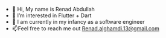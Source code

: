 - 👋 Hi, My name is Renad Abdullah
- 👀 I’m interested in Flutter + Dart 
- 🌱 I am currently in my infancy as a software engineer
- 📫Feel free to reach me out Renad.alghamdi.13@gmail.com

<!---
Renad-gh3/Renad-gh3 is a ✨ special ✨ repository because its `README.md` (this file) appears on your GitHub profile.
You can click the Preview link to take a look at your changes.
--->
